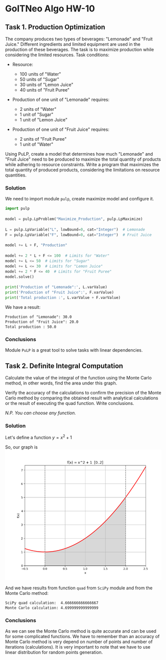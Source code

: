 # GoITNeo Algo HW-10

## Task 1. Production Optimization
The company produces two types of beverages: "Lemonade" and "Fruit Juice." Different ingredients and limited equipment are used in the production of these beverages. The task is to maximize production while considering the limited resources.
Task conditions:
 - Resource:
    - 100 units of "Water"
    - 50 units of "Sugar"
    - 30 units of "Lemon Juice"
    - 40 units of "Fruit Puree"

 - Production of one unit of "Lemonade" requires:
    - 2 units of "Water"
    - 1 unit of "Sugar"
    - 1 unit of "Lemon Juice"

 - Production of one unit of "Fruit Juice" requires:
    - 2 units of "Fruit Puree"
    - 1 unit of "Water"

Using PuLP, create a model that determines how much "Lemonade" and "Fruit Juice" need to be produced to maximize the total quantity of products while adhering to resource constraints. Write a program that maximizes the total quantity of produced products, considering the limitations on resource quantities.

### Solution
We need to import module ```pulp```, create maximize model and configure it.
```python
import pulp

model = pulp.LpProblem("Maximize_Production", pulp.LpMaximize)

L = pulp.LpVariable("L", lowBound=0, cat="Integer")  # Lemonade
F = pulp.LpVariable("F", lowBound=0, cat="Integer")  # Fruit Juice

model += L + F, "Production"

model += 2 * L + F <= 100  # Limits for "Water"
model += L <= 50  # Limits for "Sugar"
model += L <= 30  # Limits for "Lemon Juice"
model += 2 * F <= 40  # Limits for "Fruit Puree"
model.solve()

print('Production of "Lemonade":', L.varValue)
print('Production of "Fruit Juice":', F.varValue)
print('Total production :', L.varValue + F.varValue)
```
We have a result:
```
Production of "Lemonade": 30.0
Production of "Fruit Juice": 20.0
Total production : 50.0
```
### Conclusions
Module ```PuLP``` is a great tool to solve tasks with linear dependencies.

## Task 2. Definite Integral Computation
Calculate the value of the integral of the function using the Monte Carlo method, in other words, find the area under this graph.

Verify the accuracy of the calculations to confirm the precision of the Monte Carlo method by comparing the obtained result with analytical calculations or the result of executing the quad function. Write conclusions.

*N.P. You can choose any function.*

### Solution
Let's define a function $y = x^2 + 1$

So, our graph is
![f(x) = x^2 + 1  [0..2]](./Figure_1.png)

And we have results from function ```quad``` from ```SciPy``` module and from the Monte Carlo method:
```
SciPy quad calculation:  4.666666666666667
Monte Carlo calculation: 4.699999999999999
```
### Conclusions
As we can see the Monte Carlo method is quite accurate and can be used for some complicated functions. We have to remember than an accuracy of Monte Carlo method is very depend on number of points and number of iterations (calculations). It is very important to note that we have to use linear distribution for random points generation.